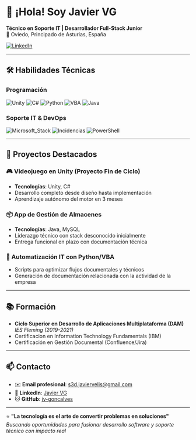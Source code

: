 # 👋 ¡Hola! Soy **Javier VG**  
**Técnico en Soporte IT | Desarrollador Full-Stack Junior**  
📍 Oviedo, Principado de Asturias, España  

[![LinkedIn](https://img.shields.io/badge/LinkedIn-Javier_VG-0077B5?style=flat&logo=linkedin)](https://www.linkedin.com/in/tu-perfil)

---

## 🛠 **Habilidades Técnicas**  
### **Programación**  
![Unity](https://img.shields.io/badge/Unity-2020+-000000?logo=unity)
![C#](https://img.shields.io/badge/C%23-10.0+-239120?logo=c-sharp)
![Python](https://img.shields.io/badge/Python-3.10+-3776AB?logo=python)
![VBA](https://img.shields.io/badge/VBA-Office-217346?logo=microsoft-excel)
![Java](https://img.shields.io/badge/Java-17+-007396?logo=openjdk)

### **Soporte IT & DevOps**  
![Microsoft_Stack](https://img.shields.io/badge/Microsoft_Stack-Windows%20Server%7CAzure%7C365-5E5E5E?logo=microsoft)
![Incidencias](https://img.shields.io/badge/Soporte_Técnico-Nivel_2-0078D4?logo=microsoft-azure-devops)
![PowerShell](https://img.shields.io/badge/Automatización-PowerShell%2FVBA-5391FE)

---

## 🚀 **Proyectos Destacados**  

### 🎮 Videojuego en Unity (Proyecto Fin de Ciclo)  
- **Tecnologías**: Unity, C#  
- Desarrollo completo desde diseño hasta implementación  
- Aprendizaje autónomo del motor en 3 meses  

### 📦 App de Gestión de Almacenes  
- **Tecnologías**: Java, MySQL  
- Liderazgo técnico con stack desconocido inicialmente  
- Entrega funcional en plazo con documentación técnica  

### 🤖 Automatización IT con Python/VBA  
- Scripts para optimizar flujos documentales y técnicos  
- Generación de documentación relacionada con la actividad de la empresa

---

## 📚 **Formación**  
- **Ciclo Superior en Desarrollo de Aplicaciones Multiplataforma (DAM)**  
  *IES Fleming (2019-2021)*  
- Certificacion en Information Technology Fundamentals (IBM)
- Certificación en Gestión Documental (Confluence/Jira)  

---

## 📫 **Contacto**  
- ✉️ **Email profesional**: s3d.javiervelis@gmail.com  
- 💼 **LinkedIn**: [Javier VG](https://www.linkedin.com/in/javiervelis/)  
- 🐱 **GitHub**: [jv-goncalves](https://github.com/jv-goncalves)  

---

⭐ **"La tecnología es el arte de convertir problemas en soluciones"**  
*Buscando oportunidades para fusionar desarrollo software y soporte técnico con impacto real*
